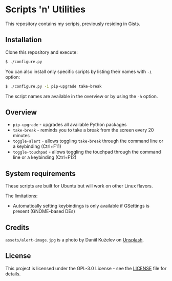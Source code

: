 # Scripts 'n' Utilities

This repository contains my scripts, previously residing in Gists.

## Installation

Clone this repository and execute:

```bash
$ ./configure.py
```

You can also install only specific scripts by listing their names with `-i` option:

```bash
$ ./configure.py -i pip-upgrade take-break
```

The script names are available in the overview or by using the `-h` option.

## Overview

* `pip-upgrade` - upgrades all available Python packages
* `take-break` - reminds you to take a break from the screen every 20 minutes
* `toggle-alert` - allows toggling `take-break` through the command line or a keybinding (Ctrl+F11)
* `toggle-touchpad` - allows toggling the touchpad through the command line or a keybinding (Ctrl+F12)

## System requirements

These scripts are built for Ubuntu but will work on other Linux flavors.

The limitations:  
* Automatically setting keybindings is only available if GSettings is present (GNOME-based DEs)

## Credits

`assets/alert-image.jpg` is a photo by Daniil Kuželev on [Unsplash](https://unsplash.com/photos/KaVPZvzlLhs).

## License

This project is licensed under the GPL-3.0 License - see the [LICENSE](https://github.com/Leva7/scripts-n-utilities/blob/master/LICENSE) file for details.
